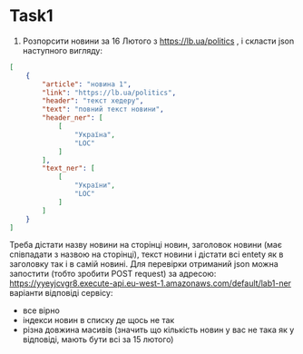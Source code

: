 # Task1

1. Розпорсити новини за 16 Лютого з <https://lb.ua/politics> , і скласти  json наступного вигляду:

```json
[
    {
        "article": "новина 1",
        "link": "https://lb.ua/politics",
        "header": "текст хедеру",
        "text": "повний текст новини",
        "header_ner": [
            [
                "Україна",
                "LOC"
            ]
        ],
        "text_ner": [
            [
                "України",
                "LOC"
            ]
        ]
    }
]
```

Треба дiстати назву новини на сторінці новин, заголовок новини (має співпадати з назвою на сторінці),  текст новини і дістати всі entety як в заголовку так і в самій новині.
Для перевірки отриманий json можна запостити (тобто зробити POST request) за адресою:
<https://yyeyjcvgr8.execute-api.eu-west-1.amazonaws.com/default/lab1-ner>
варіанти відповіді сервісу:

- все вірно
- індекси новин в списку де щось не так
- різна довжина масивів (значить що кількість новин у вас не така як у відповіді, мають бути всі за 15 лютого)
